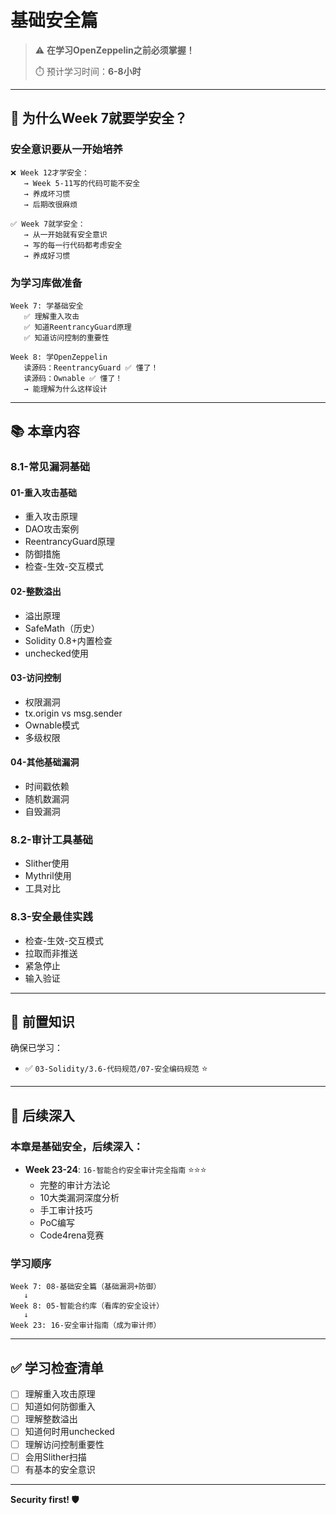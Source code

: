 # 基础安全篇

> ⚠️ **在学习OpenZeppelin之前必须掌握！**
> 
> ⏱️ 预计学习时间：**6-8小时**

---

## 🎯 为什么Week 7就要学安全？

### 安全意识要从一开始培养

```
❌ Week 12才学安全：
   → Week 5-11写的代码可能不安全
   → 养成坏习惯
   → 后期改很麻烦

✅ Week 7就学安全：
   → 从一开始就有安全意识
   → 写的每一行代码都考虑安全
   → 养成好习惯
```

### 为学习库做准备

```
Week 7: 学基础安全
   ✅ 理解重入攻击
   ✅ 知道ReentrancyGuard原理
   ✅ 知道访问控制的重要性

Week 8: 学OpenZeppelin
   读源码：ReentrancyGuard ✅ 懂了！
   读源码：Ownable ✅ 懂了！
   → 能理解为什么这样设计
```

---

## 📚 本章内容

### 8.1-常见漏洞基础

#### 01-重入攻击基础
- 重入攻击原理
- DAO攻击案例
- ReentrancyGuard原理
- 防御措施
- 检查-生效-交互模式

#### 02-整数溢出
- 溢出原理
- SafeMath（历史）
- Solidity 0.8+内置检查
- unchecked使用

#### 03-访问控制
- 权限漏洞
- tx.origin vs msg.sender
- Ownable模式
- 多级权限

#### 04-其他基础漏洞
- 时间戳依赖
- 随机数漏洞
- 自毁漏洞

### 8.2-审计工具基础

- Slither使用
- Mythril使用
- 工具对比

### 8.3-安全最佳实践

- 检查-生效-交互模式
- 拉取而非推送
- 紧急停止
- 输入验证

---

## 🎯 前置知识

确保已学习：
- ✅ `03-Solidity/3.6-代码规范/07-安全编码规范` ⭐

---

## 🚀 后续深入

### 本章是基础安全，后续深入：

- **Week 23-24**: `16-智能合约安全审计完全指南` ⭐⭐⭐
  - 完整的审计方法论
  - 10大类漏洞深度分析
  - 手工审计技巧
  - PoC编写
  - Code4rena竞赛

### 学习顺序

```
Week 7: 08-基础安全篇（基础漏洞+防御）
   ↓
Week 8: 05-智能合约库（看库的安全设计）
   ↓
Week 23: 16-安全审计指南（成为审计师）
```

---

## ✅ 学习检查清单

- [ ] 理解重入攻击原理
- [ ] 知道如何防御重入
- [ ] 理解整数溢出
- [ ] 知道何时用unchecked
- [ ] 理解访问控制重要性
- [ ] 会用Slither扫描
- [ ] 有基本的安全意识

---

**Security first! 🛡️**
